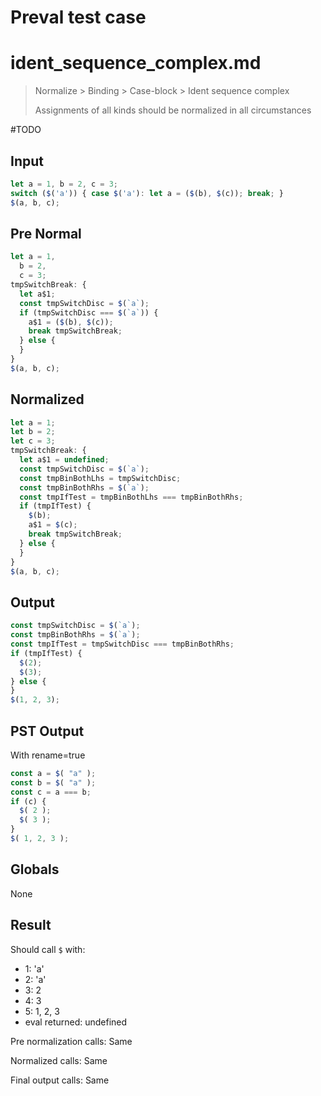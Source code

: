# Preval test case

# ident_sequence_complex.md

> Normalize > Binding > Case-block > Ident sequence complex
>
> Assignments of all kinds should be normalized in all circumstances

#TODO

## Input

`````js filename=intro
let a = 1, b = 2, c = 3;
switch ($('a')) { case $('a'): let a = ($(b), $(c)); break; }
$(a, b, c);
`````

## Pre Normal

`````js filename=intro
let a = 1,
  b = 2,
  c = 3;
tmpSwitchBreak: {
  let a$1;
  const tmpSwitchDisc = $(`a`);
  if (tmpSwitchDisc === $(`a`)) {
    a$1 = ($(b), $(c));
    break tmpSwitchBreak;
  } else {
  }
}
$(a, b, c);
`````

## Normalized

`````js filename=intro
let a = 1;
let b = 2;
let c = 3;
tmpSwitchBreak: {
  let a$1 = undefined;
  const tmpSwitchDisc = $(`a`);
  const tmpBinBothLhs = tmpSwitchDisc;
  const tmpBinBothRhs = $(`a`);
  const tmpIfTest = tmpBinBothLhs === tmpBinBothRhs;
  if (tmpIfTest) {
    $(b);
    a$1 = $(c);
    break tmpSwitchBreak;
  } else {
  }
}
$(a, b, c);
`````

## Output

`````js filename=intro
const tmpSwitchDisc = $(`a`);
const tmpBinBothRhs = $(`a`);
const tmpIfTest = tmpSwitchDisc === tmpBinBothRhs;
if (tmpIfTest) {
  $(2);
  $(3);
} else {
}
$(1, 2, 3);
`````

## PST Output

With rename=true

`````js filename=intro
const a = $( "a" );
const b = $( "a" );
const c = a === b;
if (c) {
  $( 2 );
  $( 3 );
}
$( 1, 2, 3 );
`````

## Globals

None

## Result

Should call `$` with:
 - 1: 'a'
 - 2: 'a'
 - 3: 2
 - 4: 3
 - 5: 1, 2, 3
 - eval returned: undefined

Pre normalization calls: Same

Normalized calls: Same

Final output calls: Same
